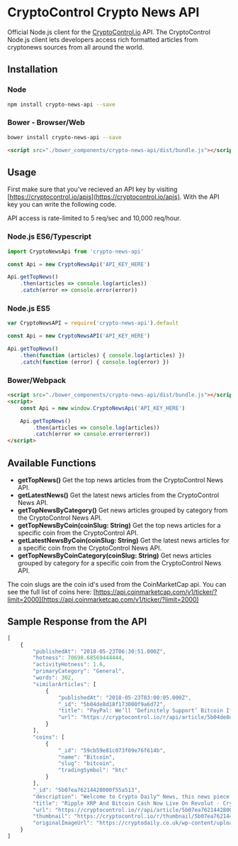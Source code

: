 CryptoControl Crypto News API
=========================

Official Node.js client for the [CryptoControl.io](https://cryptocontrol.io) API. The CryptoControl Node.js client lets developers access rich formatted articles from cryptonews sources from all around the world.

## Installation
### Node
```sh
npm install crypto-news-api --save
```

### Bower - Browser/Web
```sh
bower install crypto-news-api --save
```
```html
<script src="./bower_components/crypto-news-api/dist/bundle.js"></script>
```

## Usage
First make sure that you've recieved an API key by visiting [https://cryptocontrol.io/apis](https://cryptocontrol.io/apis). With the API key you can write the following code.

API access is rate-limited to 5 req/sec and 10,000 req/hour.


### Node.js ES6/Typescript
```javascript
import CryptoNewsApi from 'crypto-news-api'

const Api = new CryptoNewsApi('API_KEY_HERE')

Api.getTopNews()
    .then(articles => console.log(articles))
    .catch(error => console.error(error))
```

### Node.js ES5
```javascript
var CryptoNewsAPI = require('crypto-news-api').default

const Api = new CryptoNewsAPI('API_KEY_HERE')

Api.getTopNews()
    .then(function (articles) { console.log(articles) })
    .catch(function (error) { console.log(error) })
```

### Bower/Webpack
```html
<script src="./bower_components/crypto-news-api/dist/bundle.js"></script>
<script>
    const Api = new window.CryptoNewsApi('API_KEY_HERE')

    Api.getTopNews()
        .then(articles => console.log(articles))
        .catch(error => console.error(error))
</script>
```

## Available Functions

- **getTopNews()** Get the top news articles from the CryptoControl News API.
- **getLatestNews()** Get the latest news articles from the CryptoControl News API.
- **getTopNewsByCategory()** Get news articles grouped by category from the CryptoControl News API.
- **getTopNewsByCoin(coinSlug: String)** Get the top news articles for a specific coin from the CryptoControl API.
- **getLatestNewsByCoin(coinSlug: String)** Get the latest news articles for a specific coin from the CryptoControl News API.
- **getTopNewsByCoinCategory(coinSlug: String)** Get news articles grouped by category for a specific coin from the CryptoControl News API.

The coin slugs are the coin id's used from the CoinMarketCap api. You can see the full list of coins here: [https://api.coinmarketcap.com/v1/ticker/?limit=2000](https://api.coinmarketcap.com/v1/ticker/?limit=2000)

## Sample Response from the API
```javascript
[
    {
        "publishedAt": "2018-05-23T06:30:51.000Z",
        "hotness": 70698.68569444444,
        "activityHotness": 1.6,
        "primaryCategory": "General",
        "words": 302,
        "similarArticles": [
            {
                "publishedAt": "2018-05-23T03:00:05.000Z",
                "_id": "5b04de8d18f173000f9a6d72",
                "title": "PayPal: We’ll ‘Definitely Support’ Bitcoin If It Becomes ‘Better Currency’",
                "url": "https://cryptocontrol.io/r/api/article/5b04de8d18f173000f9a6d72?ref=5ac11440ec0af7be35528459"
            }
        ],
        "coins": [
            {
                "_id": "59cb59e81c073f09e76f614b",
                "name": "Bitcoin",
                "slug": "bitcoin",
                "tradingSymbol": "btc"
            }
        ],
        "_id": "5b07ea76214428000f55a513",
        "description": "Welcome to Crypto Daily™ News, this news piece \"Ripple XRP And Bitcoin Cash Now Live On Revolut\" is breaking news from the Crypto sector.",
        "title": "Ripple XRP And Bitcoin Cash Now Live On Revolut - Crypto Daily™",
        "url": "https://cryptocontrol.io/r/api/article/5b07ea76214428000f55a513?ref=5ac11440ec0af7be35528459",
        "thumbnail": "https://cryptocontrol.io/r/thumbnail/5b07ea76214428000f55a513?ref=5ac11440ec0af7be35528459",
        "originalImageUrl": "https://cryptodaily.co.uk/wp-content/uploads/2018/05/ripple-bitcoincash-credit.jpg"
    }
]
```